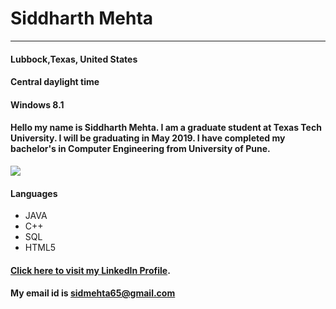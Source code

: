 # Siddharth Mehta

**************************************

#### Lubbock,Texas, United States
#### Central daylight time
#### Windows 8.1
#### Hello my name is Siddharth Mehta. I am a graduate student at Texas Tech University. I will be graduating in May 2019. I have completed my bachelor's in Computer Engineering from University of Pune.
![](https://imgur.com/XLxxD8d)

#### Languages 

* JAVA
* C++
* SQL
* HTML5

#### [Click here to visit my LinkedIn Profile](https://www.linkedin.com/in/siddharth-m-608765150/).
#### My email id is sidmehta65@gmail.com

